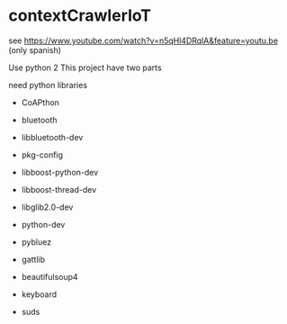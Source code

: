 # contextCrawlerIoT

see https://www.youtube.com/watch?v=n5qHl4DRqlA&feature=youtu.be (only spanish)

Use python 2
This project have two parts

need python libraries
- CoAPthon

- bluetooth 
- libbluetooth-dev
- pkg-config 
- libboost-python-dev 
- libboost-thread-dev 
- libglib2.0-dev 
- python-dev
- pybluez
- gattlib

- beautifulsoup4 
- keyboard
- suds

